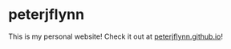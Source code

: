 # peterjflynn

This is my personal website! Check it out at [peterjflynn.github.io](https://peterjflynn.github.io)!

